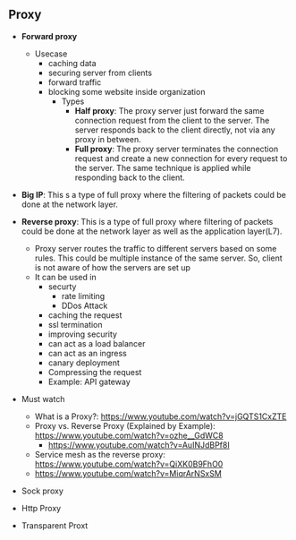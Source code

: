 ## Proxy
  - **Forward proxy** 
    - Usecase 
      - caching data
      - securing server from clients 
      - forward traffic
      - blocking some website inside organization
        - Types 
          - **Half proxy**: The proxy server just forward the same connection request from the client to the server. The server responds back to the client directly, not via any proxy in between. 
          - **Full proxy**: The proxy server terminates the connection request and create  a new connection for every request to the server. The same technique is applied while responding back to the client.

  - **Big IP**: This s a type of full proxy where the filtering of packets could be done at the network layer.
  - **Reverse proxy**: This is a type of full proxy where filtering of packets could be done at the network layer as well as the application layer(L7).
    - Proxy server routes the traffic to different servers based on some rules. This could be multiple instance of the same server. So, client is not aware of how the servers are set up
    - It can be used in
      - securty
        - rate limiting
        - DDos Attack 
      - caching the request
      - ssl termination
      - improving security
      - can act as a load balancer
      - can act as an ingress
      - canary deployment
      - Compressing the request
      - Example: API gateway
  - Must watch
    - What is a Proxy?: https://www.youtube.com/watch?v=jGQTS1CxZTE
    - Proxy vs. Reverse Proxy (Explained by Example): https://www.youtube.com/watch?v=ozhe__GdWC8
      - https://www.youtube.com/watch?v=AuINJdBPf8I
    - Service mesh as the reverse proxy: https://www.youtube.com/watch?v=QiXK0B9FhO0
    - https://www.youtube.com/watch?v=MiqrArNSxSM
  - Sock proxy
  - Http Proxy
  - Transparent Proxt